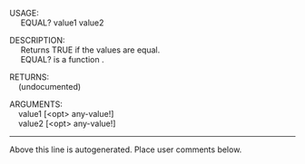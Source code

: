 USAGE:  
&nbsp;&nbsp;&nbsp;&nbsp;&nbsp;EQUAL?&nbsp;value1&nbsp;value2&nbsp;  
  
DESCRIPTION:  
&nbsp;&nbsp;&nbsp;&nbsp;&nbsp;Returns&nbsp;TRUE&nbsp;if&nbsp;the&nbsp;values&nbsp;are&nbsp;equal.  
&nbsp;&nbsp;&nbsp;&nbsp;&nbsp;EQUAL?&nbsp;is&nbsp;a&nbsp;function&nbsp;.  
  
RETURNS:  
&nbsp;&nbsp;&nbsp;&nbsp;(undocumented)  
  
ARGUMENTS:  
&nbsp;&nbsp;&nbsp;&nbsp;value1&nbsp;[&lt;opt&gt;&nbsp;any-value!]  
&nbsp;&nbsp;&nbsp;&nbsp;value2&nbsp;[&lt;opt&gt;&nbsp;any-value!]  
___
Above this line is autogenerated. Place user comments below.